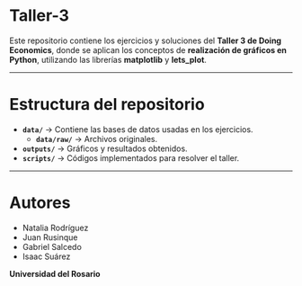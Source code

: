 # Taller-3  

Este repositorio contiene los ejercicios y soluciones del **Taller 3 de Doing Economics**, donde se aplican los conceptos de **realización de gráficos en Python**, utilizando las librerías **matplotlib** y **lets_plot**.  

---

# Estructura del repositorio  
- **`data/`** → Contiene las bases de datos usadas en los ejercicios.  
  - **`data/raw/`** → Archivos originales.  
- **`outputs/`** → Gráficos y resultados obtenidos.  
- **`scripts/`** → Códigos implementados para resolver el taller.  

---

# Autores  
- Natalia Rodríguez  
- Juan Rusinque  
- Gabriel Salcedo  
- Isaac Suárez  

**Universidad del Rosario**  
